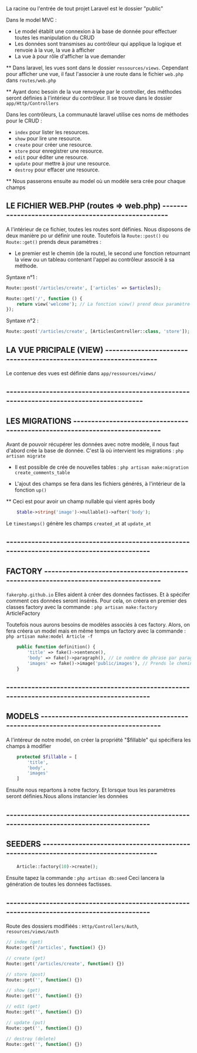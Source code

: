 La racine ou l'entrée de tout projet Laravel est le dossier "public"

Dans le model MVC : 
- Le model établit une connexion à la base de donnée pour effectuer toutes les manipulation du CRUD
- Les données sont transmises au contrôleur qui applique la logique et renvoie à la vue, la vue à afficher
- La vue à pour rôle d'afficher la vue demander 

** Dans laravel, les vues sont dans le dossier `ressources/views`. Cependant pour afficher une vue, il faut l'associer à une route dans le fichier `web.php` dans `routes/web.php`

** Ayant donc besoin de la vue renvoyée par le controller, des méthodes seront définies à l'intérieur du contrôleur. Il se trouve dans le dossier `app/Http/Controllers`

Dans les contrôleurs, La communauté laravel utilise ces noms de méthodes pour le CRUD :
- `index` pour lister les resources.
- `show` pour lire une resource. 
- `create` pour créer une resource. 
- `store` pour enregistrer une resource. 
- `edit` pour éditer une resource.
- `update` pour mettre à jour une resource.
- `destroy` pour effacer une resource.

** Nous passerons ensuite au model où un modèle sera crée pour chaque champs


## LE FICHIER WEB.PHP (routes => web.php) ----------------------------------------------------
A l'intérieur de ce fichier, toutes les routes sont définies. Nous disposons de deux manière po ur définir une route. Toutefois la `Route::post()` ou `Route::get()` prends deux paramètres : 

- Le premier est le chemin (de la route), le second une fonction retournant la view ou un tableau contenant l'appel au contrôleur associé à sa méthode.

Syntaxe n°1 :

```php
Route::post('/articles/create', ['articles' => $articles]);

Route::get('/', function () {
    return view('welcome'); // La fonction view() prend deux paramètre : Le chemin menant à la view à afficher et un tableau associatif
});
```

Syntaxe n°2 :
```php
Route::post('/articles/create', [ArticlesController::class, 'store']);
```

## LA VUE PRICIPALE (VIEW) -----------------------------------------------------------------
Le contenue des vues est définie dans `app/ressources/views/`
## -----------------------------------------------------------------------------------------


## LES MIGRATIONS ---------------------------------------------------------------------------
Avant de pouvoir récupérer les données avec notre modèle, il nous faut d'abord crée la base de donnée. C'est là où intervient les migrations : `php artisan migrate`

- Il est possible de crée de nouvelles tables : `php artisan make:migration create_comments_table`

- L'ajout des champs se fera dans les fichiers générés, à l'intérieur de la fonction `up()`

** Ceci est pour avoir un champ nullable qui vient après body
```php
    $table->string('image')->nullable()->after('body');
```
Le `timestamps()` génère les champs `created_at` at `update_at`

## -------------------------------------------------------------------------------------------


## FACTORY -----------------------------------------------------------------------------------
`fakerphp.github.io`
Elles aident à créer des données factisses. Et à spécifer comment ces données seront insérés. 
Pour cela, on créera en premier des classes factory avec la commande : `php artisan make:factory` ArticleFactory

Toutefois nous aurons besoins de modèles associés à ces factory. Alors, on fera créera un model mais en même temps un factory avec la commande : `php artisan make:model Article -f`

```php
    public function definition() {
        'title' => fake()->sentence(),
        'body' => fake()->paragraph(), // Le nombre de phrase par paragragh
        'images' => fake()->image('public/images'), // Prends le chemin du doosier dans lequel les images seront sauvegarder
    }
```
## -------------------------------------------------------------------------------------------


## MODELS ------------------------------------------------------------------------------------
A l'intéreur de notre model, on créer la propriété "$fillable" qui spécifiera les champs à modifier 

```php
    protected $fillable = [
        'title',
        'body',
        'images'
    ]
```
Ensuite nous repartons à notre factory. Et lorsque tous les paramètres seront définies.Nous allons instancier les données
## -------------------------------------------------------------------------------------------


## SEEDERS -----------------------------------------------------------------------------------
```php
    Article::factory(10)->create();
```
Ensuite tapez la commande : `php artisan db:seed` 
Ceci lancera la génération de toutes les données factisses.
## -------------------------------------------------------------------------------------------


Route des dossiers modifiéés : `Http/Controllers/Auth`, `resources/views/auth`


```php
// index (get)
Route::get('/articles', function() {})

// create (get)
Route::get('/articles/create', function() {})

// store (post)
Route::get('', function() {})

// show (get)
Route::get('', function() {})

// edit (get)
Route::get('', function() {})

// update (put)
Route::get('', function() {})

// destroy (delete)
Route::get('', function() {})

```
